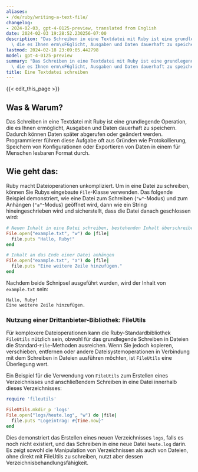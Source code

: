 ```yaml
---
aliases:
- /de/ruby/writing-a-text-file/
changelog:
- 2024-02-03, gpt-4-0125-preview, translated from English
date: 2024-02-03 19:28:52.230256-07:00
description: "Das Schreiben in eine Textdatei mit Ruby ist eine grundlegende Operation,\
  \ die es Ihnen erm\xF6glicht, Ausgaben und Daten dauerhaft zu speichern. Dadurch\u2026"
lastmod: 2024-02-18 23:09:05.442798
model: gpt-4-0125-preview
summary: "Das Schreiben in eine Textdatei mit Ruby ist eine grundlegende Operation,\
  \ die es Ihnen erm\xF6glicht, Ausgaben und Daten dauerhaft zu speichern. Dadurch\u2026"
title: Eine Textdatei schreiben
---
```


{{< edit_this_page >}}

## Was & Warum?
Das Schreiben in eine Textdatei mit Ruby ist eine grundlegende Operation, die es Ihnen ermöglicht, Ausgaben und Daten dauerhaft zu speichern. Dadurch können Daten später abgerufen oder geändert werden. Programmierer führen diese Aufgabe oft aus Gründen wie Protokollierung, Speichern von Konfigurationen oder Exportieren von Daten in einem für Menschen lesbaren Format durch.

## Wie geht das:
Ruby macht Dateioperationen unkompliziert. Um in eine Datei zu schreiben, können Sie Rubys eingebaute `File`-Klasse verwenden. Das folgende Beispiel demonstriert, wie eine Datei zum Schreiben (`"w"`-Modus) und zum Anhängen (`"a"`-Modus) geöffnet wird, dann wie ein String hineingeschrieben wird und sicherstellt, dass die Datei danach geschlossen wird:

```ruby
# Neuen Inhalt in eine Datei schreiben, bestehenden Inhalt überschreiben
File.open("example.txt", "w") do |file|
  file.puts "Hallo, Ruby!"
end

# Inhalt an das Ende einer Datei anhängen
File.open("example.txt", "a") do |file|
  file.puts "Eine weitere Zeile hinzufügen."
end
```
Nachdem beide Schnipsel ausgeführt wurden, wird der Inhalt von `example.txt` sein:
```
Hallo, Ruby!
Eine weitere Zeile hinzufügen.
```

### Nutzung einer Drittanbieter-Bibliothek: FileUtils
Für komplexere Dateioperationen kann die Ruby-Standardbibliothek `FileUtils` nützlich sein, obwohl für das grundlegende Schreiben in Dateien die Standard-`File`-Methoden ausreichen. Wenn Sie jedoch kopieren, verschieben, entfernen oder andere Dateisystemoperationen in Verbindung mit dem Schreiben in Dateien ausführen möchten, ist `FileUtils` eine Überlegung wert.

Ein Beispiel für die Verwendung von `FileUtils` zum Erstellen eines Verzeichnisses und anschließendem Schreiben in eine Datei innerhalb dieses Verzeichnisses:
```ruby
require 'fileutils'

FileUtils.mkdir_p 'logs'
File.open("logs/heute.log", "w") do |file|
  file.puts "Logeintrag: #{Time.now}"
end
```

Dies demonstriert das Erstellen eines neuen Verzeichnisses `logs`, falls es noch nicht existiert, und das Schreiben in eine neue Datei `heute.log` darin. Es zeigt sowohl die Manipulation von Verzeichnissen als auch von Dateien, ohne direkt mit FileUtils zu schreiben, nutzt aber dessen Verzeichnisbehandlungsfähigkeit.
